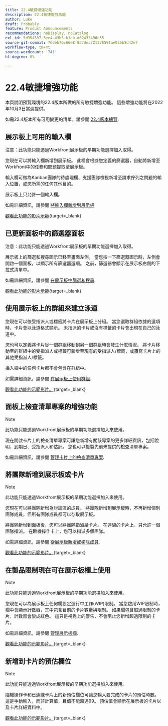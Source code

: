```yaml
---
title: 22.4敏捷增強功能
description: 22.4敏捷增強功能
author: Luke
draft: Probably
feature: Product Announcements
recommendations: noDisplay, noCatalog
exl-id: 5d954537-5ee4-43b5-b1ab-d62433496e35
source-git-commit: 76deb76c66e8f8a7dea721378591ae035b8d42e7
workflow-type: tm+mt
source-wordcount: '741'
ht-degree: 0%

---
```


# 22.4敏捷增強功能

本頁說明預覽環境的22.4版本所做的所有敏捷增強功能。 這些增強功能將在2022年10月3日當週提供。

如需22.4版本所有可用變更的清單，請參閱 [22.4版本總覽](/help/quicksilver/product-announcements/product-releases/22.4-release-activity/22-4-release-overview.md).

## 展示板上可用的輸入欄

注意：此功能只能透過Workfront展示板的早期功能選擇加入取得。

您現在可以將輸入欄新增到展示板。 此欄會根據您定義的篩選器，自動將新增至Workfront中的任務和問題提取至展示板。

輸入欄可做為Kanban團隊的待處理欄、支援團隊檢視新增至請求佇列之問題的輸入位置，或您所需的任何其他目的。

展示板上只允許一個輸入欄。

如需詳細資訊，請參閱 [將輸入欄新增到展示板](/help/quicksilver/agile/use-boards-agile-planning-tools/add-intake-column-to-board.md)

[觀看此功能的影片示範](https://video.tv.adobe.com/v/3412867/){target=_blank}

## 已更新面板中的篩選器面板

注意：此功能只能透過Workfront展示板的早期功能選擇加入取得。

展示板上的篩選和搜尋圖示已移至畫面左側。 當您按一下篩選器圖示時，左側會開啟一個面板，以顯示所有篩選器選項。 之前，篩選器會顯示在展示板右側的下拉式清單中。

如需詳細資訊，請參閱 [在展示板中篩選和搜尋](/help/quicksilver/agile/get-started-with-boards/filter-search-in-board.md).

[觀看此功能的影片示範](https://video.tv.adobe.com/v/3412868/){target=_blank}

## 使用展示板上的群組來建立泳道

您現在可以依受指派人或標籤將卡片在展示板上分組。 當您選取群組依據的選項時，卡片會以泳道格式顯示。 未指派的卡片或沒有標籤的卡片會出現在自己的泳道中。

您也可以定義將卡片從一個群組移動到另一個群組時會發生什麼情況。 將卡片移動至的群組中的受指派人或標籤可新增至現有的受指派人/標籤，或覆寫卡片上的其他受指派人/標籤。

攝入欄中的任何卡片都不會包含在群組中。

如需詳細資訊，請參閱 [在展示板上使用群組](/help/quicksilver/agile/use-boards-agile-planning-tools/group-cards-on-board.md).

[觀看此功能的示範影片。](https://video.tv.adobe.com/v/3412869/){target=_blank}

## 面板上檢查清單專案的增強功能

>[!NOTE]
>
>此功能只能透過Workfront展示板的早期功能選擇加入來使用。

現在開啟卡片上的檢查清單專案可讓您新增有關該專案的更多詳細資訊，包括說明、到期日、受指派人和估計。 您也可以複製先前未提供的檢查清單專案。

如需詳細資訊，請參閱 [管理卡片上的檢查清單專案](/help/quicksilver/agile/get-started-with-boards/manage-checklist-items.md).

## 將團隊新增到展示板或卡片

>[!NOTE]
>
>此功能只能透過Workfront展示板的早期功能選擇加入來使用。

您現在可以將團隊新增為討論區的成員。 將團隊新增到展示板時，不再新增個別團隊成員，但所有團隊成員都可以存取展示板。

將團隊新增到面板後，您可以將團隊指派給卡片。 在連線的卡片上，只允許一個團隊指派。 在臨機操作卡上，您可以指派多個團隊。

如需詳細資訊，請參閱 [從展示板新增或移除成員](/help/quicksilver/agile/get-started-with-boards/add-members-to-board.md).

[觀看此功能的示範影片。](https://video.tv.adobe.com/v/3412870/){target=_blank}

## 在製品限制現在可在展示板欄上使用

>[!NOTE]
>
>此功能只能透過Workfront展示板的早期功能選擇加入來使用。

您現在可以為展示板上任何欄設定進行中工作(WIP)限制。 當您啟用WIP限制時，欄中會顯示計數器，其中包含目前的卡片數量與限制。 如果欄包含超過限制的卡片，計數器會變成紅色。 這只是視覺上的警告，不會阻止您新增超過限制的卡片。

如需詳細資訊，請參閱 [管理展示板欄](/help/quicksilver/agile/get-started-with-boards/manage-board-columns.md).

[觀看此功能的示範影片。](https://video.tv.adobe.com/v/3412871/){target=_blank}

## 新增到卡片的預估欄位

>[!NOTE]
>
>此功能只能透過Workfront展示板的早期功能選擇加入來使用。

臨機操作卡和已連線卡片上的新預估欄位可讓您輸入要完成的卡片的預估時數。 這是手動輸入，而非計算值，且值不能超過99。 預估值會顯示在展示板的卡片以及卡片詳細資料中。

[觀看此功能的示範影片。](https://video.tv.adobe.com/v/3412872/){target=_blank}